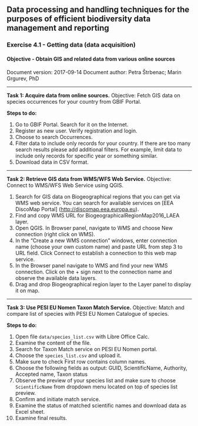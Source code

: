 ## Data processing and handling techniques for the purposes of efficient biodiversity data management and reporting
### Exercise 4.1 - Getting data (data acquisition)
#### Objective - Obtain GIS and related data from various online sources
Document version: 2017-09-14
Document author: Petra Štrbenac; Marin Grgurev, PhD

---

**Task 1: Acquire data from online sources.**
Objective: Fetch GIS data on species occurrences for your country from GBIF Portal.

**Steps to do:**
1. Go to GBIF Portal. Search for it on the Internet.
2. Register as new user. Verify registration and login.
3. Choose to search Occurrences.
4. Filter data to include only records for your country. If there are too many search results please add additional filters. For example, limit data to include only records for specific year or something similar.
5. Download data in CSV format.

---

**Task 2: Retrieve GIS data from WMS/WFS Web Service.**
Objective: Connect to WMS/WFS Web Service using QGIS.

1. Search for GIS data on Biogeographical regions that you can get via WMS web service. You can search for available services on [EEA DiscoMap Portal] (http://discomap.eea.europa.eu).
2. Find and copy WMS URL for BiogeographicalRegionMap2016_LAEA layer.
3. Open QGIS. In Browser panel, navigate to WMS and choose New connection (right click on WMS).
4. In the “Create a new WMS connection” windows, enter connection name (choose your own custom name) and paste URL from step 3 to URL field. Click Connect to establish a connection to this web map service.
5. In the Browser panel navigate to WMS and find your new WMS connection. Click on the + sign next to the connection name and observe the available data layers.
6. Drag and drop Biogeographical region layer to the Layer panel to display it on map.

---

**Task 3: Use PESI EU Nomen Taxon Match Service.**
Objective: Match and compare list of species with PESI EU Nomen Catalogue of species.

**Steps to do:**
1. Open file `data/species_list.csv` with Libre Office Calc.
2. Examine the content of the file.
3. Search for Taxon Match service on PESI EU Nomen portal.
4. Choose the `species_list.csv` and upload it.
5. Make sure to check First row contains column names.
6. Choose the following fields as output: GUID, ScientificName, Authority, Accepted name, Taxon status
7. Observe the preview of your species list and make sure to choose `ScientificName` from dropdown menu located on top of species list preview.
8. Confirm and initiate match service.
9. Examine the status of matched scientific names and download data as Excel sheet.
10. Examine final results.
